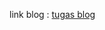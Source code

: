 link blog : [tugas blog](https://utiyamaylinah13.blogspot.com/2025/03/pertemuan-1-install-laravel.html)